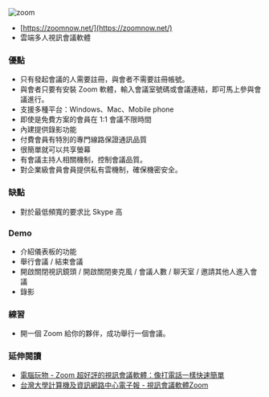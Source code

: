![zoom](https://zoomnow.net/images/zoom_tw_logoRGB.png)

* [https://zoomnow.net/](https://zoomnow.net/)
* 雲端多人視訊會議軟體

### 優點

* 只有發起會議的人需要註冊，與會者不需要註冊帳號。
* 與會者只要有安裝 Zoom 軟體，輸入會議室號碼或會議連結，即可馬上參與會議進行。
* 支援多種平台：Windows、Mac、Mobile phone
* 即使是免費方案的會員在 1:1 會議不限時間
* 內建提供錄影功能
* 付費會員有特別的專門線路保證通訊品質
* 很簡單就可以共享螢幕
* 有會議主持人相關機制，控制會議品質。
* 對企業級會員會員提供私有雲機制，確保機密安全。

### 缺點

* 對於最低頻寬的要求比 Skype 高

### Demo

* 介紹儀表板的功能
* 舉行會議 / 結束會議
* 開啟關閉視訊鏡頭 / 開啟關閉麥克風 / 會議人數 / 聊天室 / 邀請其他人進入會議
* 錄影

### 練習

* 開一個 Zoom 給你的夥伴，成功舉行一個會議。

### 延伸閱讀

* [電腦玩物 - Zoom 超好評的視訊會議軟體：像打電話一樣快速簡單](http://www.playpcesor.com/2015/02/zoom.html)
* [台灣大學計算機及資訊網路中心電子報 - 視訊會議軟體Zoom](http://www.cc.ntu.edu.tw/chinese/epaper/0033/20150620_3306.html)

<!-- Skype 原本的建構機制是 p2p，而 Zoom 原本的機制就是設計為會議形態 -->